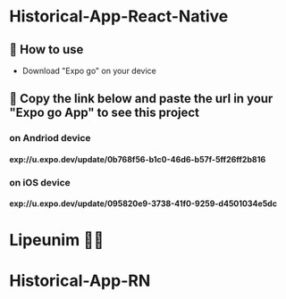 # Historical-App-React-Native

## 📝 How to use

- Download "Expo go" on your device

## 🚀 Copy the link below and paste the url in your "Expo go App" to see this project

### on Andriod device

#### exp://u.expo.dev/update/0b768f56-b1c0-46d6-b57f-5ff26ff2b816

### on iOS device

#### exp://u.expo.dev/update/095820e9-3738-41f0-9259-d4501034e5dc

# Lipeunim 🚀🚀

# Historical-App-RN
